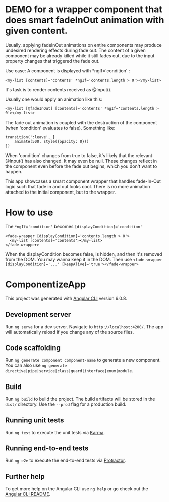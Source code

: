 # DEMO for a wrapper component that does smart fadeInOut animation with given content.

Usually, applying fadeInOut animations on entire components may produce undesired rendering effects during fade out.
The content of a given component may be already killed while it still fades out, due to the input property changes that triggered the fade out.

Use case:
A component is displayed with *ngIf='condition' : 

`<my-list [contents]='contents' *ngIf='contents.length > 0'></my-list>`

It's task is to render contents received as @Input().

Usually one would apply an animation like this:

`<my-list [@fadeInOut] [contents]='contents' *ngIf='contents.length > 0'></my-list>`

The fade out animation is coupled with the destruction of the component (when 'condition' evaluates to false).
Something like:

```
transition(':leave', [
    animate(500, style({opacity: 0}))
])
```

When 'condition' changes from true to false, it's likely that the relevant @Input() has also changed. It may even be null. These changes reflect in the component even before the fade out begins, which you don't want to happen.

This app showcases a smart component wrapper that handles fade-In-Out logic such that fade in and out looks cool. There is no more animation attached to the initial component, but to the wrapper.

# How to use

The `*ngIf='condition'` becomes `[displayCondition]='condition'`

```
<fade-wrapper [displayCondition]='contents.length > 0'>
  <my-list [contents]='contents'></my-list>
</fade-wrapper>
```

When the displayCondition becomes false, <my-list> is hidden, and then it's removed from the DOM.
You may wanna keep it in the DOM. 
Then use `<fade-wrapper [displayCondition]='...' [keepAlive]='true'></fade-wrapper>`

# ComponentizeApp

This project was generated with [Angular CLI](https://github.com/angular/angular-cli) version 6.0.8.

## Development server

Run `ng serve` for a dev server. Navigate to `http://localhost:4200/`. The app will automatically reload if you change any of the source files.

## Code scaffolding

Run `ng generate component component-name` to generate a new component. You can also use `ng generate directive|pipe|service|class|guard|interface|enum|module`.

## Build

Run `ng build` to build the project. The build artifacts will be stored in the `dist/` directory. Use the `--prod` flag for a production build.

## Running unit tests

Run `ng test` to execute the unit tests via [Karma](https://karma-runner.github.io).

## Running end-to-end tests

Run `ng e2e` to execute the end-to-end tests via [Protractor](http://www.protractortest.org/).

## Further help

To get more help on the Angular CLI use `ng help` or go check out the [Angular CLI README](https://github.com/angular/angular-cli/blob/master/README.md).
